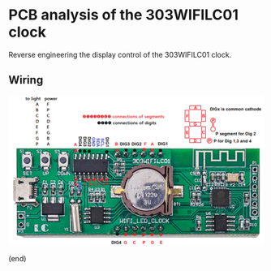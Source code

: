 # PCB analysis of the 303WIFILC01 clock

Reverse engineering the display control of the 303WIFILC01 clock.


## Wiring

![pcb-disp](pcb-disp.png)



(end)
  
